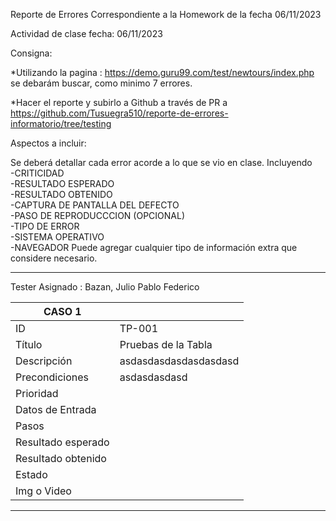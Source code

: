 Reporte de Errores Correspondiente a la Homework de la fecha 06/11/2023

Actividad de clase 
fecha: 06/11/2023

Consigna:

*Utilizando la pagina : https://demo.guru99.com/test/newtours/index.php
 se debarám buscar, como minimo 7 errores.

*Hacer el reporte y subirlo a Github a través de PR a
 https://github.com/Tusuegra510/reporte-de-errores-informatorio/tree/testing

Aspectos a incluir:

Se deberá detallar cada error acorde a lo que se vio en clase. Incluyendo
<br>-CRITICIDAD
<br>-RESULTADO ESPERADO
<br>-RESULTADO OBTENIDO
<br>-CAPTURA DE PANTALLA DEL DEFECTO
<br>-PASO DE REPRODUCCCION (OPCIONAL)
<br>-TIPO DE ERROR
<br>-SISTEMA OPERATIVO
<br>-NAVEGADOR
Puede agregar cualquier tipo de información extra que considere necesario.

<hr>

<p>Tester Asignado : Bazan, Julio Pablo Federico</p>

|CASO 1                    |                                                                                                                                                                                                             |
| ------------------ | ------------------------------------------------------------------------------------------------------------------------------------------------------------------------------------------------------------- |
| ID                 |  TP-001
| Título             |  Pruebas de la Tabla                                                                                                                                                                         |
| Descripción        |  asdasdasdasdasdasdasd                                                                                            |
| Precondiciones     |  asdasdasdasd
| Prioridad          |
| Datos de Entrada   |
| Pasos              | |
| Resultado esperado |                                                                                                                                 |
| Resultado obtenido | 
| Estado             |
| Img o Video        |

<hr>
